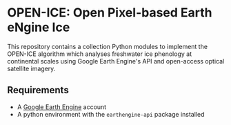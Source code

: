 # OPEN-ICE: Open Pixel-based Earth eNgine Ice

This repository contains a collection Python modules to implement the OPEN-ICE algorithm which analyses freshwater ice phenology at continental scales using Google Earth Engine's API and open-access optical satellite imagery.


## Requirements

- A [Google Earth Engine](https://earthengine.google.com/) account 
- A python environment with the `earthengine-api` package installed

